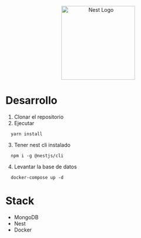 <p align="center">
  <a href="http://nestjs.com/" target="blank"><img src="https://nestjs.com/img/logo-small.svg" width="200" alt="Nest Logo" /></a>
</p>

# Desarrollo
1. Clonar el repositorio
2. Ejecutar
```
  yarn install
```
3. Tener nest cli instalado
```
  npm i -g @nestjs/cli
```
4. Levantar la base de datos
```
  docker-compose up -d
```

# Stack
* MongoDB
* Nest
* Docker